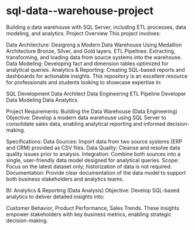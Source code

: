 # sql-data--warehouse-project
Building a data warehouse with SQL Server, including ETL processes, data modeling, and analytics.
Project Overview
This project involves:

Data Architecture: Designing a Modern Data Warehouse Using Medallion Architecture Bronze, Silver, and Gold layers.
ETL Pipelines: Extracting, transforming, and loading data from source systems into the warehouse.
Data Modeling: Developing fact and dimension tables optimized for analytical queries.
Analytics & Reporting: Creating SQL-based reports and dashboards for actionable insights.
This repository is an excellent resource for professionals and students looking to showcase expertise in:

SQL Development
Data Architect
Data Engineering
ETL Pipeline Developer
Data Modeling
Data Analytics

Project Requirements:
Building the Data Warehouse (Data Engineering)
Objective:
Develop a modern data warehouse using SQL Server to consolidate sales data, enabling analytical reporting and informed decision-making.

Specifications:
Data Sources: Import data from two source systems (ERP and CRM) provided as CSV files.
Data Quality: Cleanse and resolve data quality issues prior to analysis.
Integration: Combine both sources into a single, user-friendly data model designed for analytical queries.
Scope: Focus on the latest dataset only; historization of data is not required.
Documentation: Provide clear documentation of the data model to support both business stakeholders and analytics teams.


BI: Analytics & Reporting (Data Analysis)
Objective:
Develop SQL-based analytics to deliver detailed insights into:

Customer Behavior,
Product Performance,
Sales Trends.
These insights empower stakeholders with key business metrics, enabling strategic decision-making.

